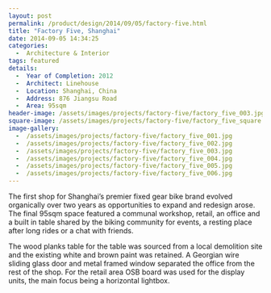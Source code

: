 ```yaml
---
layout: post
permalink: /product/design/2014/09/05/factory-five.html
title: "Factory Five, Shanghai"
date: 2014-09-05 14:34:25
categories:
  -  Architecture & Interior
tags: featured
details:
  -  Year of Completion: 2012
  -  Architect: Linehouse
  -  Location: Shanghai, China
  -  Address: 876 Jiangsu Road
  -  Area: 95sqm 
header-image: /assets/images/projects/factory-five/factory_five_003.jpg
square-image: /assets/images/projects/factory-five/factory_five_square.jpg
image-gallery:
  -  /assets/images/projects/factory-five/factory_five_001.jpg
  -  /assets/images/projects/factory-five/factory_five_002.jpg
  -  /assets/images/projects/factory-five/factory_five_003.jpg
  -  /assets/images/projects/factory-five/factory_five_004.jpg
  -  /assets/images/projects/factory-five/factory_five_005.jpg
  -  /assets/images/projects/factory-five/factory_five_006.jpg
---
```

The first shop for Shanghai’s premier fixed gear bike brand evolved organically over two years as opportunities to expand and redesign arose. The final 95sqm space featured a communal workshop, retail, an office and a built in table shared by the biking community for events, a resting place after long rides or a chat with friends.

The wood planks table for the table was sourced from a local demolition site and the existing white and brown paint was retained. A Georgian wire sliding glass door and metal framed window separated the office from the rest of the shop. For the retail area OSB board was used for the display units, the main focus being a horizontal lightbox.